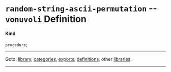 

<a id='definition__vonuvoli__random-string-ascii-permutation'></a>

# `random-string-ascii-permutation` -- `vonuvoli` Definition


<a id='definition__vonuvoli__random-string-ascii-permutation__kind'></a>

#### Kind

`procedure`;

----

Goto: [library](../../vonuvoli/_index.md#library__vonuvoli), [categories](../../vonuvoli/categories/_index.md#toc__vonuvoli__categories), [exports](../../vonuvoli/exports/_index.md#toc__vonuvoli__exports), [definitions](../../vonuvoli/definitions/_index.md#toc__vonuvoli__definitions), other [libraries](../../_libraries.md#toc__libraries).

----

